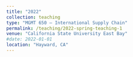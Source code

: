 ```yaml
---
title: "2022"
collection: teaching
type: "MGMT 650 – International Supply Chain"
permalink: /teaching/2022-spring-teaching-1
venue: "California State University East Bay"
#date: 2022-01-01
location: "Hayward, CA"
---
```

